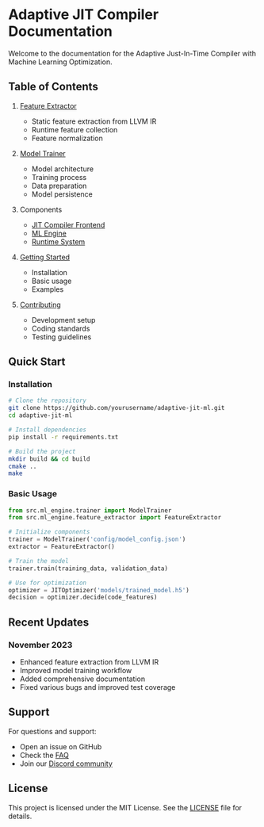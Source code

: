 # Adaptive JIT Compiler Documentation

Welcome to the documentation for the Adaptive Just-In-Time Compiler with Machine Learning Optimization.

## Table of Contents

1. [Feature Extractor](feature_extractor.md)
   - Static feature extraction from LLVM IR
   - Runtime feature collection
   - Feature normalization

2. [Model Trainer](model_trainer.md)
   - Model architecture
   - Training process
   - Data preparation
   - Model persistence

3. Components
   - [JIT Compiler Frontend](compiler_frontend.md)
   - [ML Engine](ml_engine.md)
   - [Runtime System](runtime_system.md)

4. [Getting Started](getting_started.md)
   - Installation
   - Basic usage
   - Examples

5. [Contributing](contributing.md)
   - Development setup
   - Coding standards
   - Testing guidelines

## Quick Start

### Installation

```bash
# Clone the repository
git clone https://github.com/yourusername/adaptive-jit-ml.git
cd adaptive-jit-ml

# Install dependencies
pip install -r requirements.txt

# Build the project
mkdir build && cd build
cmake ..
make
```

### Basic Usage

```python
from src.ml_engine.trainer import ModelTrainer
from src.ml_engine.feature_extractor import FeatureExtractor

# Initialize components
trainer = ModelTrainer('config/model_config.json')
extractor = FeatureExtractor()

# Train the model
trainer.train(training_data, validation_data)

# Use for optimization
optimizer = JITOptimizer('models/trained_model.h5')
decision = optimizer.decide(code_features)
```

## Recent Updates

### November 2023
- Enhanced feature extraction from LLVM IR
- Improved model training workflow
- Added comprehensive documentation
- Fixed various bugs and improved test coverage

## Support

For questions and support:
- Open an issue on GitHub
- Check the [FAQ](faq.md)
- Join our [Discord community](https://discord.gg/your-server)

## License

This project is licensed under the MIT License. See the [LICENSE](../LICENSE) file for details.
